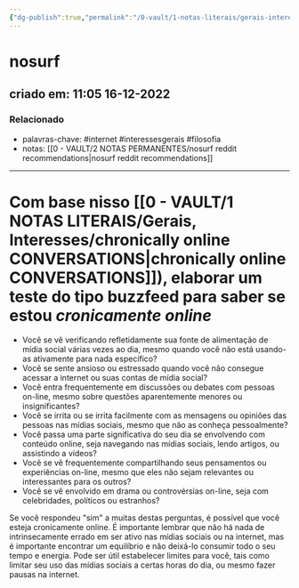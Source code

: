 ```yaml
---
{"dg-publish":true,"permalink":"/0-vault/1-notas-literais/gerais-interesses/nosurf/","tags":["internet","interessesgerais","filosofia"],"dgHomeLink":true,"dgShowLocalGraph":true,"dgShowFileTree":true,"dgEnableSearch":true,"noteIcon":""}
---
```


# nosurf
## criado em: 11:05 16-12-2022

### Relacionado
- palavras-chave: #internet #interessesgerais #filosofia 
- notas: [[0 - VAULT/2 NOTAS PERMANENTES/nosurf reddit recommendations\|nosurf reddit recommendations]]
---
# Com base nisso [[0 - VAULT/1 NOTAS LITERAIS/Gerais, Interesses/chronically online CONVERSATIONS\|chronically online CONVERSATIONS]]), elaborar um teste do tipo buzzfeed para saber se estou *cronicamente online*

- Você se vê verificando refletidamente sua fonte de alimentação de mídia social várias vezes ao dia, mesmo quando você não está usando-as ativamente para nada específico?
- Você se sente ansioso ou estressado quando você não consegue acessar a internet ou suas contas de mídia social?
- Você entra frequentemente em discussões ou debates com pessoas on-line, mesmo sobre questões aparentemente menores ou insignificantes?
- Você se irrita ou se irrita facilmente com as mensagens ou opiniões das pessoas nas mídias sociais, mesmo que não as conheça pessoalmente?
- Você passa uma parte significativa do seu dia se envolvendo com conteúdo online, seja navegando nas mídias sociais, lendo artigos, ou assistindo a vídeos?
- Você se vê frequentemente compartilhando seus pensamentos ou experiências on-line, mesmo que eles não sejam relevantes ou interessantes para os outros?
- Você se vê envolvido em drama ou controvérsias on-line, seja com celebridades, políticos ou estranhos?

Se você respondeu "sim" a muitas destas perguntas, é possível que você esteja cronicamente online. É importante lembrar que não há nada de intrinsecamente errado em ser ativo nas mídias sociais ou na internet, mas é importante encontrar um equilíbrio e não deixá-lo consumir todo o seu tempo e energia. Pode ser útil estabelecer limites para você, tais como limitar seu uso das mídias sociais a certas horas do dia, ou mesmo fazer pausas na internet.